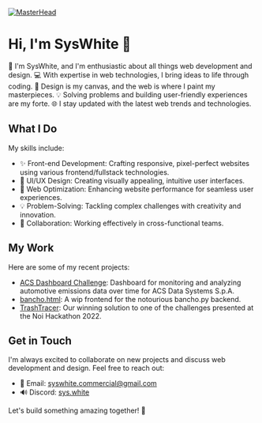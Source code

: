 [![MasterHead](https://i.imgur.com/j1JkRNm.png)](https://github.com/syswhitedev)
# Hi, I'm SysWhite 👋

🚀 I'm SysWhite, and I'm enthusiastic about all things web development and design.
💻 With expertise in web technologies, I bring ideas to life through coding.
🎨 Design is my canvas, and the web is where I paint my masterpieces.
💡 Solving problems and building user-friendly experiences are my forte.
🌐 I stay updated with the latest web trends and technologies.

## What I Do

My skills include:

- ✨ Front-end Development: Crafting responsive, pixel-perfect websites using various frontend/fullstack technologies.
- 🎨 UI/UX Design: Creating visually appealing, intuitive user interfaces.
- 🚀 Web Optimization: Enhancing website performance for seamless user experiences.
- 💡 Problem-Solving: Tackling complex challenges with creativity and innovation.
- 🤝 Collaboration: Working effectively in cross-functional teams.

## My Work

Here are some of my recent projects:

- [ACS Dashboard Challenge](https://github.com/SysWhiteDev/ACS-Challenge-2023): Dashboard for monitoring and analyzing automotive emissions data over time for ACS Data Systems S.p.A.
- [bancho.html](https://github.com/SysWhiteDev/bancho.html): A wip frontend for the notourious bancho.py backend.
- [TrashTracer](https://github.com/SysWhiteDev/NoiHackathon2022): Our winning solution to one of the challenges presented at the Noi Hackathon 2022.

## Get in Touch

I'm always excited to collaborate on new projects and discuss web development and design. Feel free to reach out:

- 📧 Email: [syswhite.commercial@gmail.com](mailto:syswhite.commercial@gmail.com)
- 🔊 Discord: [sys.white](https://discordapp.com/users/828688187983265823)

Let's build something amazing together! 🌟

